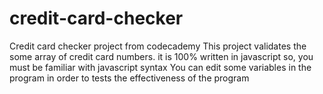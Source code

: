 # credit-card-checker
Credit card checker project from codecademy
This project validates the some array of credit card numbers.
it is 100% written in javascript so, you must be familiar with javascript syntax
You can edit some variables in the program in order to tests the effectiveness of the program
